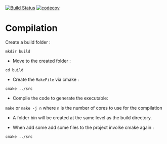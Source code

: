 [![Build Status](https://travis-ci.org/ViBOT-Erasmus/BSCVDemoCpp1718.svg?branch=master)](https://travis-ci.org/ViBOT-Erasmus/BSCVDemoCpp1718) [![codecov](https://codecov.io/gh/ViBOT-Erasmus/BSCVDemoCpp1718/branch/master/graph/badge.svg)](https://codecov.io/gh/ViBOT-Erasmus/BSCVDemoCpp1718)

# Compilation
 Create a build folder :

`mkdir build`

* Move to the created folder :

`cd build`

* Create the `MakeFile` via cmake :

`cmake ../src` 

* Compile the code to generate the executable:

`make` or `make -j n` where `n` is the number of cores to use for the compilation

* A folder bin will be created at the same level as the build directory.

* When add some add some files to the project involke cmake again :

`cmake ../src` 
